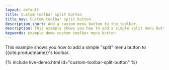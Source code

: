 ```yaml
---
layout: default
title: Custom toolbar split button
title_nav: Custom toolbar split button
description_short: Add a custom menu button to the toolbar.
description: This example shows you how to add a simple split menu button to TinyMCE's toolbar.
keywords: example demo custom toolbar menu button
---
```


This example shows you how to add a simple "split" menu button to {{site.productname}}'s toolbar.

{% include live-demo.html id="custom-toolbar-split-button" %}
